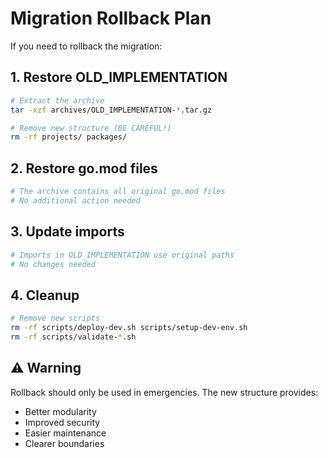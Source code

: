 # Migration Rollback Plan

If you need to rollback the migration:

## 1. Restore OLD_IMPLEMENTATION
```bash
# Extract the archive
tar -xzf archives/OLD_IMPLEMENTATION-*.tar.gz

# Remove new structure (BE CAREFUL!)
rm -rf projects/ packages/
```

## 2. Restore go.mod files
```bash
# The archive contains all original go.mod files
# No additional action needed
```

## 3. Update imports
```bash
# Imports in OLD_IMPLEMENTATION use original paths
# No changes needed
```

## 4. Cleanup
```bash
# Remove new scripts
rm -rf scripts/deploy-dev.sh scripts/setup-dev-env.sh
rm -rf scripts/validate-*.sh
```

## ⚠️ Warning
Rollback should only be used in emergencies. The new structure provides:
- Better modularity
- Improved security
- Easier maintenance
- Clearer boundaries
